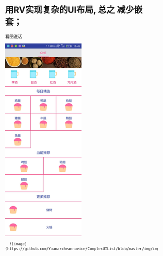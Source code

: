 # 用RV实现复杂的UI布局, 总之 减少嵌套；
看图说话


<img src="https://github.com/Yuanarcheannovice/ComplexUIList/blob/master/img/img_app.jpg" width="50%" >

      ![image](https://github.com/Yuanarcheannovice/ComplexUIList/blob/master/img/img_app.jpg)  
